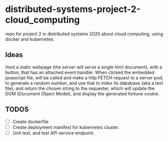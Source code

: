 # distributed-systems-project-2-cloud_computing
repo for project 2 in distributed systems 2020 about cloud computing, using docker and kubernetes.

## Ideas

Host a static webpage (the server will serve a single html document), with a button, that has 
an attached event handler. When clicked the embedded javascript file, will be called and make
a http FETCH request to a server pod, to generate a random number, and use that to index its 
dababase (aka a text file), and return the chosen string to the requester, which will update
the DOM (Document Object Model), and display the generated fortune cookie.


## TODOS

- [  ] Create dockerfile
- [  ] Create deployment manifest for kubernetes cluster.
- [  ] Unit test, and test API service endpoint.

